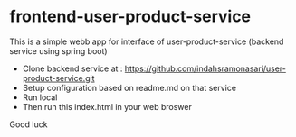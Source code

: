 # frontend-user-product-service
This is a simple webb app for interface of user-product-service (backend service using spring boot)

- Clone backend service at : https://github.com/indahsramonasari/user-product-service.git
- Setup configuration based on readme.md on that service
- Run local
- Then run this index.html in your web broswer

Good luck
